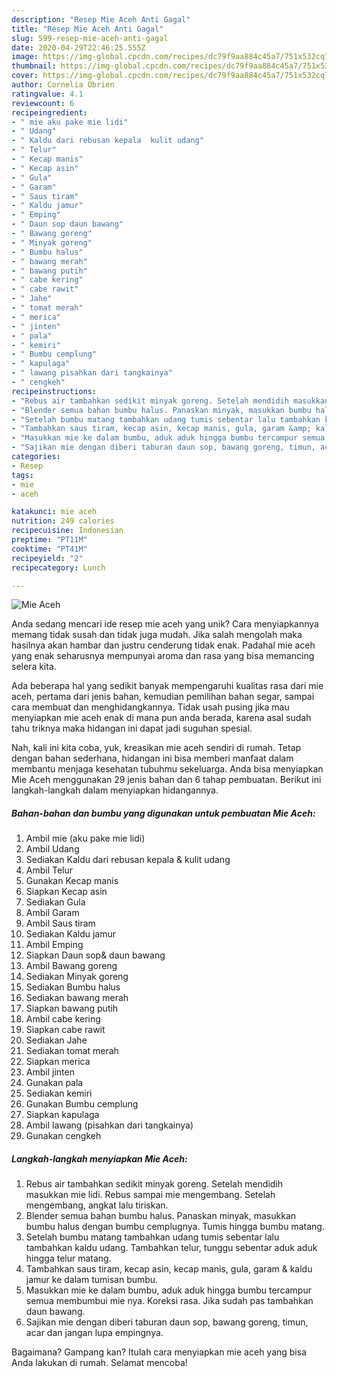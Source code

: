 ```yaml
---
description: "Resep Mie Aceh Anti Gagal"
title: "Resep Mie Aceh Anti Gagal"
slug: 599-resep-mie-aceh-anti-gagal
date: 2020-04-29T22:46:25.555Z
image: https://img-global.cpcdn.com/recipes/dc79f9aa884c45a7/751x532cq70/mie-aceh-foto-resep-utama.jpg
thumbnail: https://img-global.cpcdn.com/recipes/dc79f9aa884c45a7/751x532cq70/mie-aceh-foto-resep-utama.jpg
cover: https://img-global.cpcdn.com/recipes/dc79f9aa884c45a7/751x532cq70/mie-aceh-foto-resep-utama.jpg
author: Cornelia Obrien
ratingvalue: 4.1
reviewcount: 6
recipeingredient:
- " mie aku pake mie lidi"
- " Udang"
- " Kaldu dari rebusan kepala  kulit udang"
- " Telur"
- " Kecap manis"
- " Kecap asin"
- " Gula"
- " Garam"
- " Saus tiram"
- " Kaldu jamur"
- " Emping"
- " Daun sop daun bawang"
- " Bawang goreng"
- " Minyak goreng"
- " Bumbu halus"
- " bawang merah"
- " bawang putih"
- " cabe kering"
- " cabe rawit"
- " Jahe"
- " tomat merah"
- " merica"
- " jinten"
- " pala"
- " kemiri"
- " Bumbu cemplung"
- " kapulaga"
- " lawang pisahkan dari tangkainya"
- " cengkeh"
recipeinstructions:
- "Rebus air tambahkan sedikit minyak goreng. Setelah mendidih masukkan mie lidi. Rebus sampai mie mengembang. Setelah mengembang, angkat lalu tiriskan."
- "Blender semua bahan bumbu halus. Panaskan minyak, masukkan bumbu halus dengan bumbu cemplugnya. Tumis hingga bumbu matang."
- "Setelah bumbu matang tambahkan udang tumis sebentar lalu tambahkan kaldu udang. Tambahkan telur, tunggu sebentar aduk aduk hingga telur matang."
- "Tambahkan saus tiram, kecap asin, kecap manis, gula, garam &amp; kaldu jamur ke dalam tumisan bumbu."
- "Masukkan mie ke dalam bumbu, aduk aduk hingga bumbu tercampur semua membumbui mie nya. Koreksi rasa. Jika sudah pas tambahkan daun bawang."
- "Sajikan mie dengan diberi taburan daun sop, bawang goreng, timun, acar dan jangan lupa empingnya."
categories:
- Resep
tags:
- mie
- aceh

katakunci: mie aceh 
nutrition: 249 calories
recipecuisine: Indonesian
preptime: "PT11M"
cooktime: "PT41M"
recipeyield: "2"
recipecategory: Lunch

---
```



![Mie Aceh](https://img-global.cpcdn.com/recipes/dc79f9aa884c45a7/751x532cq70/mie-aceh-foto-resep-utama.jpg)

Anda sedang mencari ide resep mie aceh yang unik? Cara menyiapkannya memang tidak susah dan tidak juga mudah. Jika salah mengolah maka hasilnya akan hambar dan justru cenderung tidak enak. Padahal mie aceh yang enak seharusnya mempunyai aroma dan rasa yang bisa memancing selera kita.

Ada beberapa hal yang sedikit banyak mempengaruhi kualitas rasa dari mie aceh, pertama dari jenis bahan, kemudian pemilihan bahan segar, sampai cara membuat dan menghidangkannya. Tidak usah pusing jika mau menyiapkan mie aceh enak di mana pun anda berada, karena asal sudah tahu triknya maka hidangan ini dapat jadi suguhan spesial.




Nah, kali ini kita coba, yuk, kreasikan mie aceh sendiri di rumah. Tetap dengan bahan sederhana, hidangan ini bisa memberi manfaat dalam membantu menjaga kesehatan tubuhmu sekeluarga. Anda bisa menyiapkan Mie Aceh menggunakan 29 jenis bahan dan 6 tahap pembuatan. Berikut ini langkah-langkah dalam menyiapkan hidangannya.

<!--inarticleads1-->

##### Bahan-bahan dan bumbu yang digunakan untuk pembuatan Mie Aceh:

1. Ambil  mie (aku pake mie lidi)
1. Ambil  Udang
1. Sediakan  Kaldu dari rebusan kepala &amp; kulit udang
1. Ambil  Telur
1. Gunakan  Kecap manis
1. Siapkan  Kecap asin
1. Sediakan  Gula
1. Ambil  Garam
1. Ambil  Saus tiram
1. Sediakan  Kaldu jamur
1. Ambil  Emping
1. Siapkan  Daun sop&amp; daun bawang
1. Ambil  Bawang goreng
1. Sediakan  Minyak goreng
1. Sediakan  Bumbu halus
1. Sediakan  bawang merah
1. Siapkan  bawang putih
1. Ambil  cabe kering
1. Siapkan  cabe rawit
1. Sediakan  Jahe
1. Sediakan  tomat merah
1. Siapkan  merica
1. Ambil  jinten
1. Gunakan  pala
1. Sediakan  kemiri
1. Gunakan  Bumbu cemplung
1. Siapkan  kapulaga
1. Ambil  lawang (pisahkan dari tangkainya)
1. Gunakan  cengkeh




<!--inarticleads2-->

##### Langkah-langkah menyiapkan Mie Aceh:

1. Rebus air tambahkan sedikit minyak goreng. Setelah mendidih masukkan mie lidi. Rebus sampai mie mengembang. Setelah mengembang, angkat lalu tiriskan.
1. Blender semua bahan bumbu halus. Panaskan minyak, masukkan bumbu halus dengan bumbu cemplugnya. Tumis hingga bumbu matang.
1. Setelah bumbu matang tambahkan udang tumis sebentar lalu tambahkan kaldu udang. Tambahkan telur, tunggu sebentar aduk aduk hingga telur matang.
1. Tambahkan saus tiram, kecap asin, kecap manis, gula, garam &amp; kaldu jamur ke dalam tumisan bumbu.
1. Masukkan mie ke dalam bumbu, aduk aduk hingga bumbu tercampur semua membumbui mie nya. Koreksi rasa. Jika sudah pas tambahkan daun bawang.
1. Sajikan mie dengan diberi taburan daun sop, bawang goreng, timun, acar dan jangan lupa empingnya.




Bagaimana? Gampang kan? Itulah cara menyiapkan mie aceh yang bisa Anda lakukan di rumah. Selamat mencoba!
